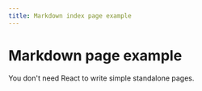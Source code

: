 ```yaml
---
title: Markdown index page example
---
```


# Markdown page example

You don't need React to write simple standalone pages.
